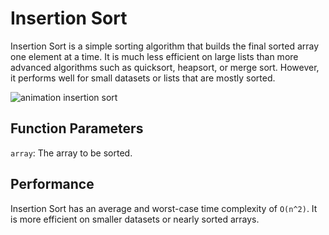 # Insertion Sort

Insertion Sort is a simple sorting algorithm that builds the final sorted array
one element at a time. It is much less efficient on large lists than more
advanced algorithms such as quicksort, heapsort, or merge sort. However,
it performs well for small datasets or lists that are mostly sorted.

![animation insertion sort](https://markbowman.org/LCC/SortInsertion.gif)


## Function Parameters

`array`: The array to be sorted.

## Performance

Insertion Sort has an average and worst-case time complexity of `O(n^2)`. 
It is more efficient on smaller datasets or nearly sorted arrays.
